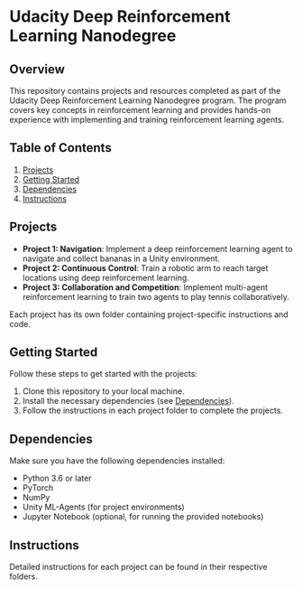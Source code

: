 # Udacity Deep Reinforcement Learning Nanodegree

## Overview

This repository contains projects and resources completed as part of the Udacity Deep Reinforcement Learning Nanodegree program. The program covers key concepts in reinforcement learning and provides hands-on experience with implementing and training reinforcement learning agents.

## Table of Contents

1. [Projects](#projects)
2. [Getting Started](#getting-started)
3. [Dependencies](#dependencies)
4. [Instructions](#instructions)

## Projects

- **Project 1: Navigation**: Implement a deep reinforcement learning agent to navigate and collect bananas in a Unity environment.
- **Project 2: Continuous Control**: Train a robotic arm to reach target locations using deep reinforcement learning.
- **Project 3: Collaboration and Competition**: Implement multi-agent reinforcement learning to train two agents to play tennis collaboratively.

Each project has its own folder containing project-specific instructions and code.

## Getting Started

Follow these steps to get started with the projects:

1. Clone this repository to your local machine.
2. Install the necessary dependencies (see [Dependencies](#dependencies)).
3. Follow the instructions in each project folder to complete the projects.

## Dependencies

Make sure you have the following dependencies installed:

- Python 3.6 or later
- PyTorch
- NumPy
- Unity ML-Agents (for project environments)
- Jupyter Notebook (optional, for running the provided notebooks)

## Instructions

Detailed instructions for each project can be found in their respective folders. 
